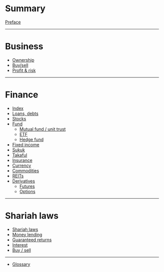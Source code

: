 # Summary

[Preface](./SUMMARY.md)

---

# Business

- [Ownership]()
- [Buy/sell]()
- [Profit & risk]()

---

# Finance

- [Index](./finance/index.md)
- [Loans, debts]()
- [Stocks](./finance/stocks.md)
- [Fund](./finance/fund.md)
    - [Mutual fund / unit trust](./finance/unit-trust.md)
    - [ETF](./finance/etf.md)
    - [Hedge fund]()
- [Fixed income](./finance/fixed-income.md)
- [Sukuk]()
- [Takaful]()
- [Insurance]()
- [Currency]()
- [Commodities]()
- [REITs]()
- [Derivatives]()
  - [Futures](./finance/derivatives/futures.md)
  - [Options]()

---

# Shariah laws

- [Shariah laws](./shariah-laws.md)
- [Money lending](./money-lending.md)
- [Guaranteed returns](./shariah-laws/guaranteed-returns.md)
- [Interest](./shariah-laws/interest.md)
- [Buy / sell](./shariah-laws/buy-sell.md)

---

- [Glossary](./glossary.md)